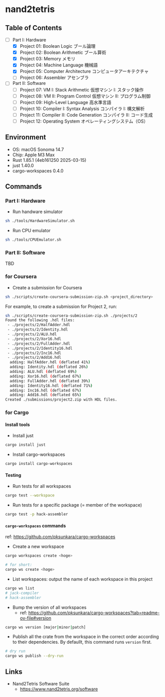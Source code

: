 # nand2tetris

## Table of Contents

- [ ] Part I: Hardware
  - [x] Project 01: Boolean Logic ブール論理
  - [x] Project 02: Boolean Arithmetic ブール算術
  - [x] Project 03: Memory メモリ
  - [x] Project 04: Machine Language 機械語
  - [x] Project 05: Computer Architecture コンピュータアーキテクチャ
  - [ ] Project 06: Assembler アセンブラ
- [ ] Part II: Software
  - [ ] Project 07: VM I: Stack Arithmetic 仮想マシン I: スタック操作
  - [ ] Project 08: VM II: Program Control 仮想マシン II: プログラム制御
  - [ ] Project 09: High-Level Language 高水準言語
  - [ ] Project 10: Compiler I: Syntax Analysis コンパイラ I: 構文解析
  - [ ] Project 11: Compiler II: Code Generation コンパイラ II: コード生成
  - [ ] Project 12: Operating System オペレーティングシステム（OS）

## Environment

- OS: macOS Sonoma 14.7
- Chip: Apple M3 Max
- Rust 1.85.1 (4eb161250 2025-03-15)
- just 1.40.0
- cargo-workspaces 0.4.0

## Commands

### Part I: Hardware

- Run handware simulator

```sh
sh ./tools/HardwareSimulator.sh
```

- Run CPU emulator

```sh
sh ./tools/CPUEmulator.sh
```

### Part II: Software

TBD

### for Coursera

- Create a submission for Coursera

```sh
sh ./scripts/create-coursera-submission-zip.sh <project_directory>
```

For example, to create a submission for Project 2, run:

```sh
sh ./scripts/create-coursera-submission-zip.sh ./projects/2
Found the following .hdl files:
 - ./projects/2/HalfAdder.hdl
 - ./projects/2/Identity.hdl
 - ./projects/2/ALU.hdl
 - ./projects/2/Xor16.hdl
 - ./projects/2/FullAdder.hdl
 - ./projects/2/Identity16.hdl
 - ./projects/2/Inc16.hdl
 - ./projects/2/Add16.hdl
  adding: HalfAdder.hdl (deflated 41%)
  adding: Identity.hdl (deflated 26%)
  adding: ALU.hdl (deflated 69%)
  adding: Xor16.hdl (deflated 67%)
  adding: FullAdder.hdl (deflated 39%)
  adding: Identity16.hdl (deflated 71%)
  adding: Inc16.hdl (deflated 67%)
  adding: Add16.hdl (deflated 65%)
Created ./submissions/project2.zip with HDL files.
```

### for Cargo

#### Install tools

- Install just

```sh
cargo install just
```

- Install cargo-workspaces

```sh
cargo install cargo-workspaces
```

#### Testing

- Run tests for all workspaces

```sh
cargo test --workspace
```

- Run tests for a specific package (= member of the workspace)

```sh
cargo test -p hack-assembler
```

#### `cargo-workspaces` commands

ref: https://github.com/pksunkara/cargo-workspaces

- Create a new workspace

```sh
cargo workspaces create <hoge>

# for short:
cargo ws create <hoge>
```

- List workspaces: output the name of each workspace in this project

```sh
cargo ws list
# jack-compiler
# hack-assembler
```

- Bump the version of all workspaces
  - ref: https://github.com/pksunkara/cargo-workspaces?tab=readme-ov-file#version

```sh
cargo ws version [major|minor|patch]
```

- Publish all the crate from the workspace in the correct order according to their dependencies. By defaullt, this command runs `version` first.

```sh
# dry run
cargo ws publish --dry-run
```

## Links

- Nand2Tetris Software Suite
  - https://www.nand2tetris.org/software

```

```

